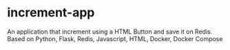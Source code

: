 # increment-app
An application that increment using a HTML Button and save it on Redis.
Based on Python, Flask, Redis, Javascript, HTML, Docker, Docker Compose
